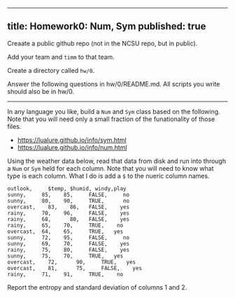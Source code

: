 

---
title: Homework0: Num, Sym
published: true
---

Creaate a public github repo (not in the NCSU repo, but in public).

Add your team and `timm` to that team.

Create a directory called `hw/0`.

Answer the following questions in hw/0/README.md.
All scripts you write should also be in hw/0.

__________________________

In any language you like, build a `Num`  and `Sym` class based on  the following.
Note that you will need only a small fraction of the funationality 
of those files.

- https://lualure.github.io/info/sym.html
- https://lualure.github.io/info/num.html

Using the weather data below, read that data from disk and run into through
a `Num` or `Sym` held for each column. Note that you will need to know
what type is each column. What I do
is add a `$` to the nueric column names.

    outlook,	 $temp,	$humid, windy,play
    sunny,	   85,	  85,	  FALSE, 	 no
    sunny,	   80,	  90,	  TRUE, 	 no
    overcast,	 83,  	86,	  FALSE,	yes
    rainy,	   70,	  96,	  FALSE,	yes
    rainy,	   68,  	80,	  FALSE,	yes
    rainy,	   65,	  70,	  TRUE,	   no
    overcast,  64,	  65,	  TRUE,	  yes
    sunny,	   72,	  95,	  FALSE,	 no
    sunny,	   69,	  70,	  FALSE,	yes
    rainy,	   75,	  80,	  FALSE,	yes
    sunny,	   75,	  70,	  TRUE,	  yes
    overcast,	 72,	  90,	  TRUE,	  yes
    overcast,	 81,	  75,	  FALSE,	yes
    rainy,	   71,	  91,	  TRUE,	   no

Report the entropy and  standard deviation of columns 1 and 2.

